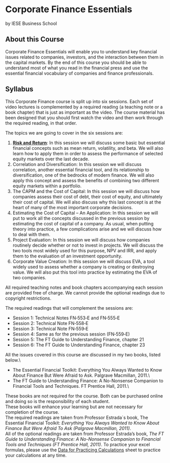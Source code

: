 # Corporate Finance Essentials
by IESE Business School

## About this Course
Corporate Finance Essentials will enable you to understand key financial issues related to companies, investors, and the interaction between them in the capital markets. By the end of this course you should be able to understand most of what you read in the financial press and use the essential financial vocabulary of companies and finance professionals.

## Syllabus
This Corporate Finance course is split up into six sessions. Each set of video lectures is complemented by a required reading (a teaching note or a book chapter) that is just as important as the video. The course material has been designed that you should first watch the video and then work through the required reading, in that order.

The topics we are going to cover in the six sessions are:
1. **[Risk and Return](.\Week2\README.md)**: In this session we will discuss some basic but essential financial concepts such as mean return, volatility, and beta. We will also learn how to apply them in order to assess the performance of selected equity markets over the last decade.
2. Correlation and Diversification: In this session we will discuss correlation, another essential financial tool, and its relationship to diversification, one of the bedrocks of modern finance. We will also apply this concept and assess the benefits of combining two different equity markets within a portfolio.
3. The CAPM and the Cost of Capital: In this session we will discuss how companies assess their cost of debt, their cost of equity, and ultimately their cost of capital. We will also discuss why this last concept is at the heart of many of the most important corporate decisions.
4. Estimating the Cost of Capital – An Application: In this session we will put to work all the concepts discussed in the previous session by estimating the cost of capital of a company. As usual, when putting theory into practice, a few complications arise and we will discuss how to deal with them.
5. Project Evaluation: In this session we will discuss how companies routinely decide whether or not to invest in projects. We will discuss the two tools most widely used for this purpose, NPV and IRR, and apply them to the evaluation of an investment opportunity.
6. Corporate Value Creation: In this session we will discuss EVA, a tool widely used to assess whether a company is creating or destroying value. We will also put this tool into practice by estimating the EVA of two companies.

All required teaching notes and book chapters accompanying each session are provided free of charge. We cannot provide the optional readings due to copyright restrictions.

The required readings that will complement the sessions are:
* Session 1: Technical Notes FN‐553‐E and FN‐555‐E
* Session 2: Technical Note FN‐558‐E
* Session 3: Technical Note FN‐559‐E
* Session 4: Same as for the previous session (FN‐559‐E)
* Session 5: The FT Guide to Understanding Finance, chapter 21
* Session 6: The FT Guide to Understanding Finance, chapter 23

All the issues covered in this course are discussed in my two books, listed below.\
* The Essential Financial Toolkit: Everything You Always Wanted to Know About Finance But Were Afraid to Ask. Palgrave Macmillan, 2011.\
* The FT Guide to Understanding Finance: A No-Nonsense Companion to Financial Tools and Techniques. FT Prentice Hall, 2011.\

These books are not required for the course. Both can be purchased online and doing so is the responsibility of each student.\
These books will enhance your learning but are not necessary for completion of the course.\
The required readings are taken from Professor Estrada´s book, The Essential Financial Toolkit: *Everything You Always Wanted to Know About Finance But Were Afraid To Ask (Palgrave Macmillan, 2011)*.\
All of the optional readings are taken from Professor Estrada’s book, *The FT Guide to Understanding Finance: A No-Nonsense Companion to Financial Tools and Techniques (FT Prentice Hall, 2011)*.
To practice your excel formulas, please use the [Data for Practicing Calculations](https://d396qusza40orc.cloudfront.net/corpfinance/spreedsheet/Estrada-MOOC_Session1-Table.xlsx) sheet to practice your calculations at any time.

